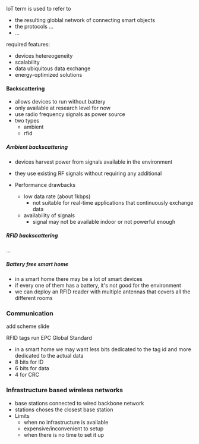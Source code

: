IoT term is used to refer to
- the resulting globlal network of connecting smart objects
- the protocols ...
- ...

required features:
- devices hetereogeneity
- scalability
- data ubiquitous data exchange
- energy-optimized solutions


#### Backscattering
- allows devices to run without battery
- only available at research level for now
- use radio frequency signals as power source
- two types
	- ambient
	- rfid

##### Ambient backscattering
- devices harvest power from signals available in the environment
- they use existing RF signals without requiring any additional

- Performance drawbacks
	- low data rate (about 1kbps)
		- not suitable for real-time applications that continuously exchange data
	- availability of signals
		- signal may not be available indoor or not powerful enough

##### RFID backscattering

...

##### Battery free smart home
- in a smart home there may be a lot of smart devices
- if every one of them has a battery, it's not good for the environment
- we can deploy an RFID reader with multiple antennas that covers all the different rooms

### Communication
add scheme slide

RFID tags run EPC Global Standard
- in a smart home we may want less bits dedicated to the tag id and more dedicated to the actual data
- 8 bits for ID
- 6 bits for data
- 4 for CRC

### Infrastructure based wireless networks
- base stations connected to wired backbone network
- stations choses the closest base station
- Limits
	- when no infrastructure is available
	- expensive/inconvenient to setup
	- when there is no time to set it up